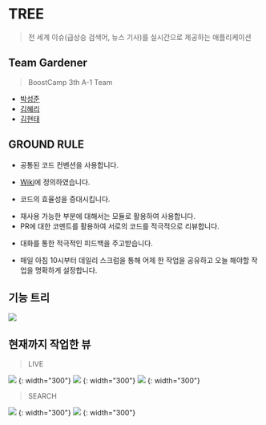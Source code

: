 # TREE
> 전 세계 이슈(급상승 검색어, 뉴스 기사)를 실시간으로 제공하는 애플리케이션

## Team Gardener
> BoostCamp 3th A-1 Team

- [박성준](https://github.com/godpp) 
- [김혜리](https://github.com/kimhyeri) 
- [김현태](https://github.com/onemoongit)

## GROUND RULE

* 공통된 코드 컨벤션을 사용합니다.
- [Wiki](https://github.com/boostcamp3-iOS/team-a1/wiki/Swift-Style-Guide)에 정의하였습니다.
* 코드의 효율성을 증대시킵니다.
- 재사용 가능한 부분에 대해서는 모듈로 활용하여 사용합니다.
- PR에 대한 코멘트를 활용하여 서로의 코드를 적극적으로 리뷰합니다.
* 대화를 통한 적극적인 피드백을 주고받습니다.
- 매일 아침 10시부터 데일리 스크럼을 통해 어제 한 작업을 공유하고 오늘 해야할 작업을 명확하게 설정합니다.


## 기능 트리

![](./image/tree.png)


## 현재까지 작업한 뷰

> LIVE

![](./image/스크린샷1.png) {: width="300"}
![](./image/스크린샷2.png) {: width="300"}
![](./image/스크린샷3.png) {: width="300"}


> SEARCH

![](./image/스크린샷4.png) {: width="300"}
![](./image/스크린샷5.png) {: width="300"}
